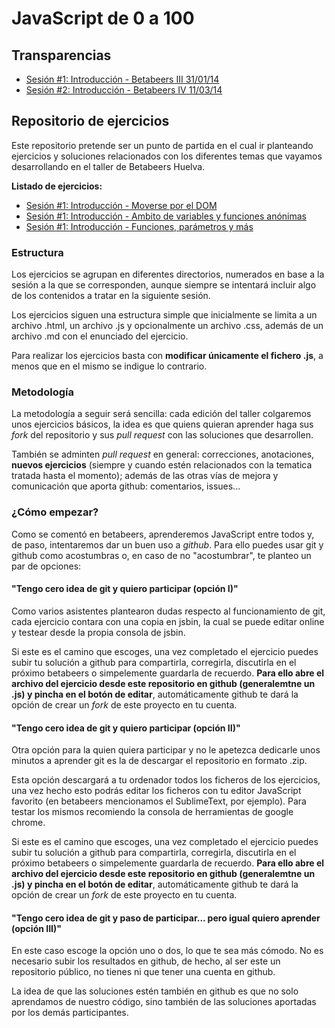 JavaScript de 0 a 100
=====================

Transparencias
--------------

* [Sesión #1: Introducción - Betabeers III 31/01/14](https://rawgithub.com/NaxYo/js-0-100/master/transparencias/1-intro/index.html "Transparencias de la primer sesión del taller")
* [Sesión #2: Introducción - Betabeers IV 11/03/14](https://rawgithub.com/NaxYo/js-0-100/master/transparencias/2-objetos/index.html "Transparencias de la segunda sesión del taller")

Repositorio de ejercicios
-------------------------

Este repositorio pretende ser un punto de partida en el cual ir planteando ejercicios y soluciones relacionados con los diferentes temas que vayamos desarrollando en el taller de Betabeers Huelva.

**Listado de ejercicios:**

* [Sesión #1: Introducción - Moverse por el DOM](https://github.com/NaxYo/js-0-100/tree/master/1-intro/dom "Ejercicio de la primer sesión: moverse por el dom")
* [Sesión #1: Introducción - Ambito de variables y funciones anónimas](https://github.com/NaxYo/js-0-100/tree/master/1-intro/scope "Ejercicio de la primer sesión: ambito de variables y funciones anónimas")
* [Sesión #1: Introducción - Funciones, parámetros y más](https://github.com/NaxYo/js-0-100/tree/master/1-intro/function "Ejercicio de la primer sesión: funciones, parámetros y más")

### Estructura

Los ejercicios se agrupan en diferentes directorios, numerados en base a la sesión a la que se corresponden, aunque siempre se intentará incluir algo de los contenidos a tratar en la siguiente sesión.

Los ejercicios siguen una estructura simple que inicialmente se limita a un archivo .html, un archivo .js y opcionalmente un archivo .css, además de un archivo .md con el enunciado del ejercicio.

Para realizar los ejercicios basta con **modificar únicamente el fichero .js**, a menos que en el mismo se indigue lo contrario.

### Metodología

La metodología a seguir será sencilla: cada edición del taller colgaremos unos ejercicios básicos, la idea es que quiens quieran aprender haga sus *fork* del repositorio y sus *pull request* con las soluciones que desarrollen.

También se adminten *pull request* en general: correcciones, anotaciones, **nuevos ejercicios** (siempre y cuando estén relacionados con la tematica tratada hasta el momento); además de las otras vías de mejora y comunicación que aporta github: comentarios, issues...

### ¿Cómo empezar?

Como se comentó en betabeers, aprenderemos JavaScript entre todos y, de paso, intentaremos dar un buen uso a *github*. Para ello puedes usar git y github como acostumbras o, en caso de no "acostumbrar", te planteo un par de opciones:

#### "Tengo cero idea de git y quiero participar (opción I)"

Como varios asistentes plantearon dudas respecto al funcionamiento de git, cada ejercicio contara con una copia en jsbin, la cual se puede editar online y testear desde la propia consola de jsbin.

Si este es el camino que escoges, una vez completado el ejercicio puedes subir tu solución a github para compartirla, corregirla, discutirla en el próximo betabeers o simpelemente guardarla de recuerdo. **Para ello abre el archivo del ejercicio desde este repositorio en github (generalemtne un .js) y pincha en el botón de editar**, automáticamente github te dará la opción de crear un *fork* de este proyecto en tu cuenta.

#### "Tengo cero idea de git y quiero participar (opción II)"

Otra opción para la quien quiera participar y no le apetezca dedicarle unos minutos a aprender git es la de descargar el repositorio en formato .zip.

Esta opción descargará a tu ordenador todos los ficheros de los ejercicios, una vez hecho esto podrás editar los ficheros con tu editor JavaScript favorito (en betabeers mencionamos el SublimeText, por ejemplo). Para testar los mismos recomiendo la consola de herramientas de google chrome.
 
Si este es el camino que escoges, una vez completado el ejercicio puedes subir tu solución a github para compartirla, corregirla, discutirla en el próximo betabeers o simpelemente guardarla de recuerdo. **Para ello abre el archivo del ejercicio desde este repositorio en github (generalemtne un .js) y pincha en el botón de editar**, automáticamente github te dará la opción de crear un *fork* de este proyecto en tu cuenta.

#### "Tengo cero idea de git y paso de participar... pero igual quiero aprender (opción III)"

En este caso escoge la opción uno o dos, lo que te sea más cómodo. No es necesario subir los resultados en github, de hecho, al ser este un repositorio público, no tienes ni que tener una cuenta en github.

La idea de que las soluciones estén también en github es que no solo aprendamos de nuestro código, sino también de las soluciones aportadas por los demás participantes.